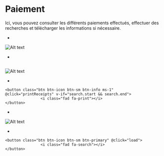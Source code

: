 # Paiement
Ici, vous pouvez consulter les différents paiements effectués, effectuer des recherches et télécharger les informations si nécessaire.

*

![Alt text](/public/paiement.png)

*

##

![Alt text](/public/telecharger_paiement.png)

*
```template
<button class="btn btn-icon btn-sm btn-info ms-1" @click="printReceipts" v-if="search.start && search.end">
                <i class="fad fa-print"></i>
</button>

```
*

![Alt text](/public/recherche_paiement.png)

*

```template
<button class="btn btn-icon btn-sm btn-primary" @click="load">
                <i class="fad fa-search"></i>
</button>

```
